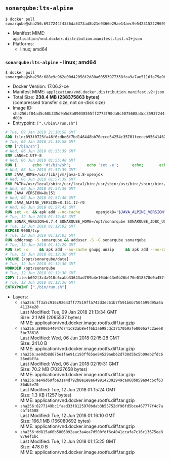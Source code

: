 ## `sonarqube:lts-alpine`

```console
$ docker pull sonarqube@sha256:6927244f4336da5373ad8b21e9366e29ae14aec9e5423152229695cf4ef533eb
```

-	Manifest MIME: `application/vnd.docker.distribution.manifest.list.v2+json`
-	Platforms:
	-	linux; amd64

### `sonarqube:lts-alpine` - linux; amd64

```console
$ docker pull sonarqube@sha256:688e9c962e00d42058f2d80a60553977358fca9a7ae5116fe75a96e100a31934
```

-	Docker Version: 17.06.2-ce
-	Manifest MIME: `application/vnd.docker.distribution.manifest.v2+json`
-	Total Size: **238.4 MB (238375863 bytes)**  
	(compressed transfer size, not on-disk size)
-	Image ID: `sha256:f04ad5c60b335d9a5d8a89038555ff2773f90da0c5075608a3cc35937244d80b`
-	Entrypoint: `[".\/bin\/run.sh"]`

```dockerfile
# Tue, 09 Jan 2018 21:10:58 GMT
ADD file:093f0723fa46f6cdbd6f7bd146448bb70ecce54254c35701feeceb956414622f in / 
# Tue, 09 Jan 2018 21:10:58 GMT
CMD ["/bin/sh"]
# Wed, 06 Jun 2018 01:55:39 GMT
ENV LANG=C.UTF-8
# Wed, 06 Jun 2018 01:55:40 GMT
RUN { 		echo '#!/bin/sh'; 		echo 'set -e'; 		echo; 		echo 'dirname "$(dirname "$(readlink -f "$(which javac || which java)")")"'; 	} > /usr/local/bin/docker-java-home 	&& chmod +x /usr/local/bin/docker-java-home
# Wed, 06 Jun 2018 01:57:39 GMT
ENV JAVA_HOME=/usr/lib/jvm/java-1.8-openjdk
# Wed, 06 Jun 2018 01:57:39 GMT
ENV PATH=/usr/local/sbin:/usr/local/bin:/usr/sbin:/usr/bin:/sbin:/bin:/usr/lib/jvm/java-1.8-openjdk/jre/bin:/usr/lib/jvm/java-1.8-openjdk/bin
# Wed, 06 Jun 2018 01:57:39 GMT
ENV JAVA_VERSION=8u151
# Wed, 06 Jun 2018 01:57:40 GMT
ENV JAVA_ALPINE_VERSION=8.151.12-r0
# Wed, 06 Jun 2018 01:57:45 GMT
RUN set -x 	&& apk add --no-cache 		openjdk8="$JAVA_ALPINE_VERSION" 	&& [ "$JAVA_HOME" = "$(docker-java-home)" ]
# Tue, 12 Jun 2018 01:12:02 GMT
ENV SONAR_VERSION=6.7.4 SONARQUBE_HOME=/opt/sonarqube SONARQUBE_JDBC_USERNAME=sonar SONARQUBE_JDBC_PASSWORD=sonar SONARQUBE_JDBC_URL=
# Tue, 12 Jun 2018 01:12:02 GMT
EXPOSE 9000/tcp
# Tue, 12 Jun 2018 01:12:03 GMT
RUN addgroup -S sonarqube && adduser -S -G sonarqube sonarqube
# Tue, 12 Jun 2018 01:12:29 GMT
RUN set -x     && apk add --no-cache gnupg unzip     && apk add --no-cache libressl wget     && apk add --no-cache su-exec     && apk add --no-cache bash     && gpg --keyserver ha.pool.sks-keyservers.net --recv-keys F1182E81C792928921DBCAB4CFCA4A29D26468DE     && mkdir /opt     && cd /opt     && wget -O sonarqube.zip --no-verbose https://sonarsource.bintray.com/Distribution/sonarqube/sonarqube-$SONAR_VERSION.zip     && wget -O sonarqube.zip.asc --no-verbose https://sonarsource.bintray.com/Distribution/sonarqube/sonarqube-$SONAR_VERSION.zip.asc     && gpg --batch --verify sonarqube.zip.asc sonarqube.zip     && unzip sonarqube.zip     && mv sonarqube-$SONAR_VERSION sonarqube     && chown -R sonarqube:sonarqube sonarqube     && rm sonarqube.zip*     && rm -rf $SONARQUBE_HOME/bin/*
# Tue, 12 Jun 2018 01:12:30 GMT
VOLUME [/opt/sonarqube/data]
# Tue, 12 Jun 2018 01:12:30 GMT
WORKDIR /opt/sonarqube
# Tue, 12 Jun 2018 01:12:30 GMT
COPY file:b692f3c4a910c6cabb33643ad789b4e104de43e0b26bf76e018578d0a457f0b3 in /opt/sonarqube/bin/ 
# Tue, 12 Jun 2018 01:12:30 GMT
ENTRYPOINT ["./bin/run.sh"]
```

-	Layers:
	-	`sha256:ff3a5c916c92643ff77519ffa742d3ec61b7f591b6b7504599d95a4a41134e28`  
		Last Modified: Tue, 09 Jan 2018 21:13:34 GMT  
		Size: 2.1 MB (2065537 bytes)  
		MIME: application/vnd.docker.image.rootfs.diff.tar.gzip
	-	`sha256:a8906544047d741c82ab8e4f6b3a698cdc37170b9afe8006a7c2aee85bc78618`  
		Last Modified: Wed, 06 Jun 2018 02:15:28 GMT  
		Size: 241.0 B  
		MIME: application/vnd.docker.image.rootfs.diff.tar.gzip
	-	`sha256:ae9db8d675e1fae91c193ff65ae84529aeb62d738d5bc5b09eb2fdc655edbffa`  
		Last Modified: Wed, 06 Jun 2018 02:19:31 GMT  
		Size: 70.2 MB (70227658 bytes)  
		MIME: application/vnd.docker.image.rootfs.diff.tar.gzip
	-	`sha256:ae49d69fba31a4d792b8e1e8e6499142392949ca860b859a94c6cf6386db5e70`  
		Last Modified: Tue, 12 Jun 2018 01:15:24 GMT  
		Size: 1.3 KB (1257 bytes)  
		MIME: application/vnd.docker.image.rootfs.diff.tar.gzip
	-	`sha256:8277149bc1faad33f8125970bdab3b55752df96fd5bce467777f4c7acaf14588`  
		Last Modified: Tue, 12 Jun 2018 01:16:10 GMT  
		Size: 166.1 MB (166080692 bytes)  
		MIME: application/vnd.docker.image.rootfs.diff.tar.gzip
	-	`sha256:dd815a60b5806092aac3a4ea7d500fdf6c4041ccafa7c16c13675ee8876ef1bc`  
		Last Modified: Tue, 12 Jun 2018 01:15:25 GMT  
		Size: 478.0 B  
		MIME: application/vnd.docker.image.rootfs.diff.tar.gzip
